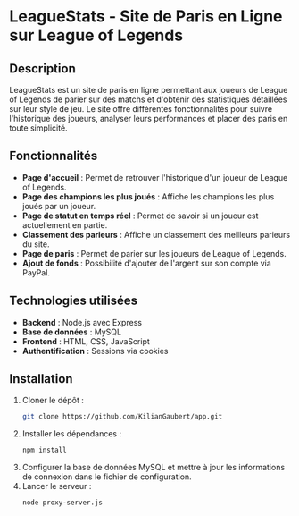 # LeagueStats - Site de Paris en Ligne sur League of Legends

## Description
LeagueStats est un site de paris en ligne permettant aux joueurs de League of Legends de parier sur des matchs et d'obtenir des statistiques détaillées sur leur style de jeu. Le site offre différentes fonctionnalités pour suivre l'historique des joueurs, analyser leurs performances et placer des paris en toute simplicité.

## Fonctionnalités
- **Page d'accueil** : Permet de retrouver l'historique d'un joueur de League of Legends.
- **Page des champions les plus joués** : Affiche les champions les plus joués par un joueur.
- **Page de statut en temps réel** : Permet de savoir si un joueur est actuellement en partie.
- **Classement des parieurs** : Affiche un classement des meilleurs parieurs du site.
- **Page de paris** : Permet de parier sur les joueurs de League of Legends.
- **Ajout de fonds** : Possibilité d'ajouter de l'argent sur son compte via PayPal.

## Technologies utilisées
- **Backend** : Node.js avec Express
- **Base de données** : MySQL
- **Frontend** : HTML, CSS, JavaScript
- **Authentification** : Sessions via cookies

## Installation
1. Cloner le dépôt :
   ```sh
   git clone https://github.com/KilianGaubert/app.git
   ```
2. Installer les dépendances :
   ```sh
   npm install
   ```
3. Configurer la base de données MySQL et mettre à jour les informations de connexion dans le fichier de configuration.
4. Lancer le serveur :
   ```sh
   node proxy-server.js
   ```
